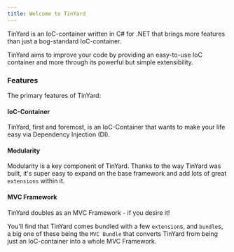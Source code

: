 ```yaml
---
title: Welcome to TinYard
---
```


TinYard is an IoC-container written in C# for .NET that brings more features than just a bog-standard IoC-container.

TinYard aims to improve your code by providing an easy-to-use IoC container and more through its powerful but simple extensibility.

### Features

The primary features of TinYard:

#### IoC-Container

TinYard, first and foremost, is an IoC-Container that wants to make your life easy via Dependency Injection (DI).

#### Modularity

Modularity is a key component of TinYard. Thanks to the way TinYard was built, it's super easy to expand on the base framework and add lots of great `extensions` within it.

#### MVC Framework

TinYard doubles as an MVC Framework - if you desire it!

You'll find that TinYard comes bundled with a few `extension`s, and `bundle`s, 
a big one of these being the `MVC Bundle` that converts TinYard from being just an
IoC-container into a whole MVC Framework.
